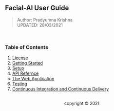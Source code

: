 ## Facial-AI User Guide

> Author: Pradyumna Krishna<br>
> UPDATED: 28/03/2021

<br>

<!-- TABLE OF CONTENTS -->
### Table of Contents
1. [License](https://github.com/PradyumnaKrishna/Facial-AI/blob/v1.3.x/LICENSE.md)
2. [Getting Started](Getting-Started.md)
3. [Setup](Setup.md)
4. [API Refernce](API.md)
5. [The Web Application](The-Web-Application.md)
6. [Testing](Testing.md)
7. [Continuous Integration and Continuous Delivery](CI-CD.md)

<h2></h2>
<p align=center>copyright © 2021</p>